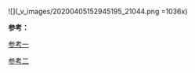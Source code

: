 ![](_v_images/20200405152945195_21044.png =1036x)

**参考：**

[参考一](https://blog.csdn.net/Andy_shenzl/article/details/81453509)

[参考二](https://www.matongxue.com/madocs/2095/)